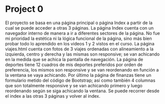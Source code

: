# Project 0

El proyecto se basa en una página principal o página Index a partir de la cual se puede acceder a otras 3 páginas.
La página Index cuenta con un navegador interno de manera a ir a diferentes sectores de la página. 
No fue mi prioridad la estética ni la lógica funcional de la página, sino más bien probar todo lo aprendido en los
videos 1 y 2 vistos en el curso.
La página viajes.html cuenta con fotos de 3 viajes ordenadas con alineamiento a la izquierda, centro y derecha y las
mismas son responsive; se van achicando en la medida que se achica la pantalla de navegación.
La página de deportes tiene 12 cuadros de mis deportes preferidos por orden de preferencia, los mismos son responsive
y se van reordenando en función a la ventana se vaya achicando.
Por último la página de finanzas tiene un formulario metido del código de Bootstrap; así como también 4 columnas que
son totalmente responsive y se van achicando primero y luego reordenando según se siga achicando la ventana.
Se puede recorrer desde el index a las otras 3 páginas y volver al index.
